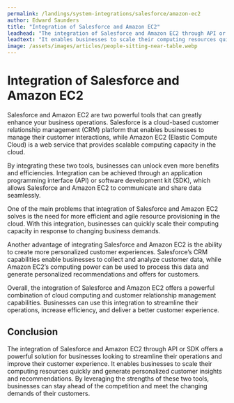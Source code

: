 ```yaml
---
permalink: /landings/system-integrations/salesforce/amazon-ec2
author: Edward Saunders
title: "Integration of Salesforce and Amazon EC2"
leadhead: "The integration of Salesforce and Amazon EC2 through API or SDK offers a powerful solution for businesses looking to streamline their operations and improve their customer experience"
leadtext: "It enables businesses to scale their computing resources quickly and generate personalized customer insights and recommendations. By leveraging the strengths of these two tools, businesses can stay ahead of the competition and meet the changing demands of their customers."
image: /assets/images/articles/people-sitting-near-table.webp
---
```

<div class="arttext">	<h1>Integration of Salesforce and Amazon EC2</h1>
	<p>Salesforce and Amazon EC2 are two powerful tools that can greatly enhance your business operations. Salesforce is a cloud-based customer relationship management (CRM) platform that enables businesses to manage their customer interactions, while Amazon EC2 (Elastic Compute Cloud) is a web service that provides scalable computing capacity in the cloud.</p>
	<p>By integrating these two tools, businesses can unlock even more benefits and efficiencies. Integration can be achieved through an application programming interface (API) or software development kit (SDK), which allows Salesforce and Amazon EC2 to communicate and share data seamlessly.</p>
	<p>One of the main problems that integration of Salesforce and Amazon EC2 solves is the need for more efficient and agile resource provisioning in the cloud. With this integration, businesses can quickly scale their computing capacity in response to changing business demands.</p>
	<p>Another advantage of integrating Salesforce and Amazon EC2 is the ability to create more personalized customer experiences. Salesforce’s CRM capabilities enable businesses to collect and analyze customer data, while Amazon EC2’s computing power can be used to process this data and generate personalized recommendations and offers for customers.</p>
	<p>Overall, the integration of Salesforce and Amazon EC2 offers a powerful combination of cloud computing and customer relationship management capabilities. Businesses can use this integration to streamline their operations, increase efficiency, and deliver a better customer experience.</p>
	<h2>Conclusion</h2>
	<p>The integration of Salesforce and Amazon EC2 through API or SDK offers a powerful solution for businesses looking to streamline their operations and improve their customer experience. It enables businesses to scale their computing resources quickly and generate personalized customer insights and recommendations. By leveraging the strengths of these two tools, businesses can stay ahead of the competition and meet the changing demands of their customers.</p>
</div>
